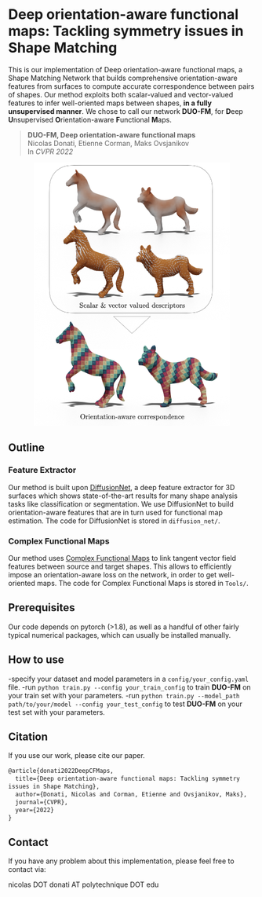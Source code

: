 # Deep orientation-aware functional maps: Tackling symmetry issues in Shape Matching
<!-- # DUO-FM: Unsupervised Orientation-Aware Learning for Non-rigid Shape Matching -->

This is our implementation of Deep orientation-aware functional maps, 
a Shape Matching Network that builds comprehensive orientation-aware features from surfaces
to compute accurate correspondence between pairs of shapes.
Our method exploits both scalar-valued and vector-valued features to infer well-oriented maps between shapes,
**in a fully unsupervised manner**.
We chose to call our network **DUO-FM**, for **D**eep **U**nsupervised **O**rientation-aware **F**unctional **M**aps.

> **DUO-FM, Deep orientation-aware functional maps**<br/>
> Nicolas Donati, Etienne Corman, Maks Ovsjanikov<br/>
> In *CVPR 2022*<br/>
<!--
> [PDF](https://arxiv.org/pdf/2112.09546.pdf)
> [Video](https://www.youtube.com/watch?v=U6wtw6W4x3I),
> [Project page](http://igl.ethz.ch/projects/instant-meshes/)
-->

<p align="center">
<img src="images/TEASER.png" width="400">
</p>

## Outline

### Feature Extractor 

Our method is built upon [DiffusionNet](https://github.com/nmwsharp/diffusion-net), a deep feature extractor
for 3D surfaces which shows state-of-the-art results for many shape analysis tasks like classification or segmentation.
We use DiffusionNet to build orientation-aware features that are in turn used for functional map estimation.
The code for DiffusionNet is stored in `diffusion_net/`.

### Complex Functional Maps

Our method uses [Complex Functional Maps](https://github.com/nicolasdonati/QMaps) to link tangent vector field features
between source and target shapes. This allows to efficiently impose an orientation-aware loss on the network,
in order to get well-oriented maps.
The code for Complex Functional Maps is stored in `Tools/`.

## Prerequisites

Our code depends on pytorch (>1.8), as well as a handful of other fairly typical numerical packages,
which can usually be installed manually.

## How to use
-specify your dataset and model parameters in a `config/your_config.yaml` file.
-run `python train.py --config your_train_config` to train **DUO-FM** on your train set with your parameters.
-run `python train.py --model_path path/to/your/model --config your_test_config` to test **DUO-FM** on your test set
with your parameters.

## Citation
If you use our work, please cite our paper.
```
@article{donati2022DeepCFMaps,
  title={Deep orientation-aware functional maps: Tackling symmetry issues in Shape Matching},
  author={Donati, Nicolas and Corman, Etienne and Ovsjanikov, Maks},
  journal={CVPR},
  year={2022}
}
```

## Contact
If you have any problem about this implementation, please feel free to contact via:

nicolas DOT donati AT polytechnique DOT edu